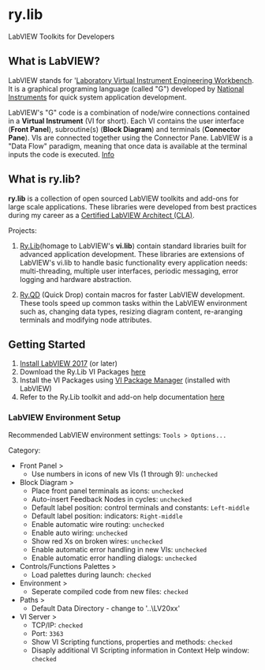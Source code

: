 # ry.lib
LabVIEW Toolkits for Developers

## What is LabVIEW?
LabVIEW stands for '[Laboratory Virtual Instrument Engineering Workbench](http://www.ni.com/en-us/shop/labview.html). It is a graphical programing language (called "G") developed by [National Instruments](https://www.ni.com) for quick system application development. 

LabVIEW's "G" code is a combination of node/wire connections contained in a __Virtual Instrument__ (VI for short). Each VI contains the user interface (__Front Panel__), subroutine(s) (__Block Diagram__) and terminals (__Connector Pane__). VIs are connected together using the Connector Pane. LabVIEW is a "Data Flow" paradigm, meaning that once data is available at the terminal inputs the code is executed.  [Info](https://www.ni.com)

## What is ry.lib?
__ry.lib__ is a collection of open sourced LabVIEW toolkits and add-ons for large scale applications. These libraries were developed from best practices during my career as a [Certified LabVIEW Architect (CLA)](http://sine.ni.com/nips/cds/view/p/lang/en/nid/13477).

Projects:
1. [Ry.Lib](https://github.com/rcpacini/rylib/tree/master/rylib)(homage to LabVIEW's __vi.lib__) contain standard libraries built for advanced application development. These libraries are extensions of LabVIEW's vi.lib to handle basic functionality every application needs: multi-threading, multiple user interfaces, periodic messaging, error logging and hardware abstraction.

2. [Ry.QD](https://github.com/rcpacini/rylib/tree/master/ryqd) (Quick Drop) contain macros for faster LabVIEW development. These tools speed up common tasks within the LabVIEW environment such as, changing data types, resizing diagram content, re-aranging terminals and modifying node attributes.

## Getting Started
1. [Install LabVIEW 2017](http://www.ni.com/en-us/shop/labview/download.html) (or later)
2. Download the Ry.Lib VI Packages [here](https://github.com/rcpacini/rylib/builds)
3. Install the VI Packages using [VI Package Manager](https://vipm.jki.net/) (installed with LabVIEW)
4. Refer to the Ry.Lib toolkit and add-on help documentation [here](https://github.com/rcpacini/rylib/docs)

### LabVIEW Environment Setup
Recommended LabVIEW environment settings: `Tools > Options...`

Category:
* Front Panel >
  * Use numbers in icons of new VIs (1 through 9): `unchecked`
* Block Diagram >
  * Place front panel terminals as icons: `unchecked`
  * Auto-insert Feedback Nodes in cycles: `unchecked`
  * Default label position: control terminals and constants: `Left-middle`
  * Default label position: indicators: `Right-middle`
  * Enable automatic wire routing: `unchecked`
  * Enable auto wiring: `unchecked`
  * Show red Xs on broken wires: `unchecked`
  * Enable automatic error handling in new VIs: `unchecked`
  * Enable automatic error handling dialogs: `unchecked`
* Controls/Functions Palettes >
  * Load palettes during launch: `checked`
* Environment >
  * Seperate compiled code from new files: `checked`
* Paths >
  * Default Data Directory - change to '..\LV20xx'
* VI Server >
  * TCP/IP: `checked`
  * Port: `3363`
  * Show VI Scripting functions, properties and methods: `checked`
  * Disaply additional VI Scripting information in Context Help window: `checked`
